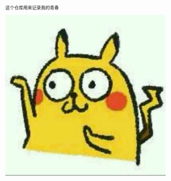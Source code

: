 这个仓库用来记录我的青春

![](https://github.com/yexiaopingguo/ProgramLife/blob/44ae81eb62c637520e7996bc56d6fe125e39e397/src/%E6%93%8D%E4%BD%9C%E7%B3%BB%E7%BB%9F/test.jpg)